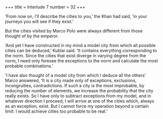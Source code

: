 +++
title = Interlude 7
number = 32
+++

‘From now on, I’ll describe the cities to you,’ the Khan had said, ‘in your journeys you will see if they exist.’

But the cities visited by Marco Polo were always different from those thought of by the emperor.

‘And yet I have constructed in my mind a model city from which all possible cities can be deduced,’ Kublai said. ‘It contains everything corresponding to the norm. Since the cities that exist diverge in varying degree from the norm, I need only foresee the exceptions to the norm and calculate the most probable combinations.’

‘I have also thought of a model city from which I deduce all the others’ Marco answered, ‘It is a city made only of exceptions, exclusions, incongruities, contradictions. If such a city is the most improbable, by reducing the number of elements, we increase the probability that the city really exists. So I have only to subtract exceptions from my model, and in whatever direction I proceed, I will arrive at one of the cities which, always as an exception, exist. But I cannot force my operation beyond a certain limit: I would achieve cities too probable to be real.’